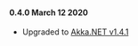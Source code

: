 #### 0.4.0 March 12 2020 ####
* Upgraded to [Akka.NET v1.4.1](https://getakka.net/community/whats-new/akkadotnet-v1.4.html)
